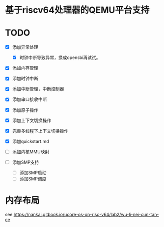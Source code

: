 # 基于riscv64处理器的QEMU平台支持

# TODO

- [x] 添加异常处理
  - [x] 时钟中断导致异常，换成opensbi再试试。
- [x] 添加内存管理
- [x] 添加时钟中断
- [x] 添加中断管理，中断控制器
- [x] 添加串口接收中断
- [x] 添加原子操作
- [x] 添加上下文切换操作
- [x] 完善多线程下上下文切换操作
- [x] 添加quickstart.md
- [ ] 添加内核MMU映射

- [ ] 添加SMP支持
  - [ ] 添加SMP启动
  - [ ] 添加SMP调度

# 内存布局

see https://nankai.gitbook.io/ucore-os-on-risc-v64/lab2/wu-li-nei-cun-tan-ce

